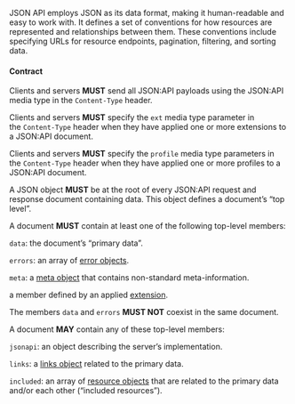 JSON API employs JSON as its data format, making it human-readable and easy to work with. It defines a set of conventions for how resources are represented and relationships between them. These conventions include specifying URLs for resource endpoints, pagination, filtering, and sorting data.

#### Contract

Clients and servers **MUST** send all JSON:API payloads using the JSON:API media type in the `Content-Type` header.

Clients and servers **MUST** specify the `ext` media type parameter in the `Content-Type` header when they have applied one or more extensions to a JSON:API document.

Clients and servers **MUST** specify the `profile` media type parameters in the `Content-Type` header when they have applied one or more profiles to a JSON:API document.

A JSON object **MUST** be at the root of every JSON:API request and response document containing data. This object defines a document’s “top level”.

A document **MUST** contain at least one of the following top-level members:

`data`: the document’s “primary data”.

`errors`: an array of [error objects](https://jsonapi.org/format/#errors).

`meta`: a [meta object](https://jsonapi.org/format/#document-meta) that contains non-standard meta-information.

a member defined by an applied [extension](https://jsonapi.org/format/#extensions).

The members `data` and `errors` **MUST NOT** coexist in the same document.

A document **MAY** contain any of these top-level members:

`jsonapi`: an object describing the server’s implementation.

`links`: a [links object](https://jsonapi.org/format/#document-links) related to the primary data.

`included`: an array of [resource objects](https://jsonapi.org/format/#document-resource-objects) that are related to the primary data and/or each other (“included resources”).